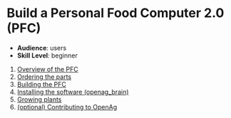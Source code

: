 # Build a Personal Food Computer 2.0 (PFC)

- **Audience**:  users
- **Skill Level**: beginner

1. [Overview of the PFC](/build/1_overview)
1. [Ordering the parts](/build/2_order)
1. [Building the PFC](/build/3_build)
1. [Installing the software (openag_brain)](/build/4_software)
1. [Growing plants](/build/5_grow)
1. [(optional) Contributing to OpenAg](/contribute)
